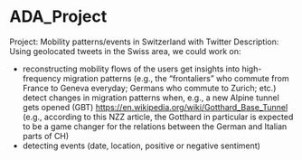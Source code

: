 # ADA_Project
Project: Mobility patterns/events in Switzerland with Twitter
Description: Using geolocated tweets in the Swiss area, we could work on:
- reconstructing mobility flows of the users
  get insights into high-frequency migration patterns (e.g., the “frontaliers” who commute from France to Geneva everyday; Germans who commute to Zurich; etc.)
  detect changes in migration patterns when, e.g., a new Alpine tunnel gets opened (GBT) https://en.wikipedia.org/wiki/Gotthard_Base_Tunnel (e.g., according to this NZZ article, the Gotthard in particular is expected to be a game changer for the relations between the German and Italian parts of CH)
- detecting events (date, location, positive or negative sentiment)
